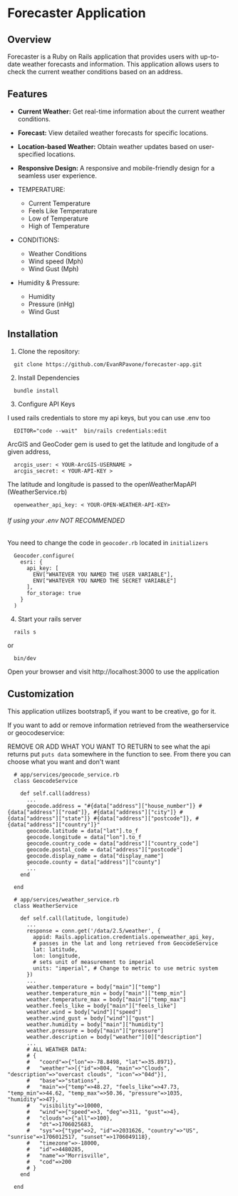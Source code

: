# Forecaster Application

## Overview

Forecaster is a Ruby on Rails application that provides users with up-to-date weather forecasts and information. This application allows users to check the current weather conditions based on an address.

## Features

- **Current Weather:** Get real-time information about the current weather conditions.
- **Forecast:** View detailed weather forecasts for specific locations.
- **Location-based Weather:** Obtain weather updates based on user-specified locations.
- **Responsive Design:** A responsive and mobile-friendly design for a seamless user experience.

- TEMPERATURE:
  - Current Temperature
  - Feels Like Temperature
  - Low of Temperature
  - High of Temperature

- CONDITIONS:
  - Weather Conditions
  - Wind speed (Mph)
  - Wind Gust (Mph)

- Humidity & Pressure:
  - Humidity
  - Pressure (inHg)
  - Wind Gust

## Installation

1. Clone the repository:

  ```
    git clone https://github.com/EvanRPavone/forecaster-app.git
  ```

2. Install Dependencies

  ```
    bundle install
  ```

3. Configure API Keys

  I used rails credentials to store my api keys, but you can use .env too

  ```
    EDITOR="code --wait"  bin/rails credentials:edit
  ```

  ArcGIS and GeoCoder gem is used to get the latitude and longitude of a given address,
  
  ```
    arcgis_user: < YOUR-ArcGIS-USERNAME >
    arcgis_secret: < YOUR-API-KEY >
  ```

  The latitude and longitude is passed to the openWeatherMapAPI (WeatherService.rb)
  ```
    openweather_api_key: < YOUR-OPEN-WEATHER-API-KEY>
  ```

  ###### If using your .env NOT RECOMMENDED
  You need to change the code in `geocoder.rb` located in `initializers`
  ```
    Geocoder.configure(
      esri: {
        api_key: [
          ENV["WHATEVER YOU NAMED THE USER VARIABLE"],
          ENV["WHATEVER YOU NAMED THE SECRET VARIABLE"] 
        ], 
        for_storage: true
      }
    )
  ```

4. Start your rails server

  ```
    rails s
  ```
  or
  ```
    bin/dev
  ```

  Open your browser and visit http://localhost:3000 to use the application

## Customization

This application utilizes bootstrap5, if you want to be creative, go for it.

If you want to add or remove information retrieved from the weatherservice or geocodeservice:

REMOVE OR ADD WHAT YOU WANT TO RETURN
to see what the api returns put `puts data` somewhere in the function to see. From there you can choose what you want and don't want
```
  # app/services/geocode_service.rb
  class GeocodeService 

    def self.call(address)
      ...
      geocode.address = "#{data["address"]["house_number"]} #{data["address"]["road"]}, #{data["address"]["city"]} #{data["address"]["state"]} #{data["address"]["postcode"]}, #{data["address"]["country"]}"
      geocode.latitude = data["lat"].to_f
      geocode.longitude = data["lon"].to_f
      geocode.country_code = data["address"]["country_code"]
      geocode.postal_code = data["address"]["postcode"]
      geocode.display_name = data["display_name"]
      geocode.county = data["address"]["county"]
      ...
    end

  end

```

```
  # app/services/weather_service.rb
  class WeatherService
      
    def self.call(latitude, longitude)
      ...
      response = conn.get('/data/2.5/weather', {
        appid: Rails.application.credentials.openweather_api_key,
        # passes in the lat and long retrieved from GeocodeService
        lat: latitude,
        lon: longitude,
        # sets unit of measurement to imperial
        units: "imperial", # Change to metric to use metric system
      })
      ...
      weather.temperature = body["main"]["temp"]
      weather.temperature_min = body["main"]["temp_min"]
      weather.temperature_max = body["main"]["temp_max"]
      weather.feels_like = body["main"]["feels_like"]
      weather.wind = body["wind"]["speed"]
      weather.wind_gust = body["wind"]["gust"]
      weather.humidity = body["main"]["humidity"]
      weather.pressure = body["main"]["pressure"]
      weather.description = body["weather"][0]["description"]
      ...
      # ALL WEATHER DATA: 
      # {
      #   "coord"=>{"lon"=>-78.8498, "lat"=>35.8971}, 
      #   "weather"=>[{"id"=>804, "main"=>"Clouds", "description"=>"overcast clouds", "icon"=>"04d"}],
      #   "base"=>"stations", 
      #   "main"=>{"temp"=>48.27, "feels_like"=>47.73, "temp_min"=>44.62, "temp_max"=>50.36, "pressure"=>1035, "humidity"=>47},
      #   "visibility"=>10000, 
      #   "wind"=>{"speed"=>3, "deg"=>311, "gust"=>4}, 
      #   "clouds"=>{"all"=>100}, 
      #   "dt"=>1706025683, 
      #   "sys"=>{"type"=>2, "id"=>2031626, "country"=>"US", "sunrise"=>1706012517, "sunset"=>1706049118}, 
      #   "timezone"=>-18000, 
      #   "id"=>4480285, 
      #   "name"=>"Morrisville", 
      #   "cod"=>200
      # }
    end
      
  end
```